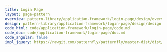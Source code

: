 ```yaml
---
title: Login Page
layout: page-pattern
overview: pattern-library/application-framework/login-page/design/overview.md
design: pattern-library/application-framework/login-page/design/design.md
code_html: code/application-framework/login-page/code.md
code_doc: code/application-framework/login-page/doc.md
code_angular: false
impl_jquery: https://rawgit.com/patternfly/patternfly/master-dist/dist/tests/login-basic.html
---
```

